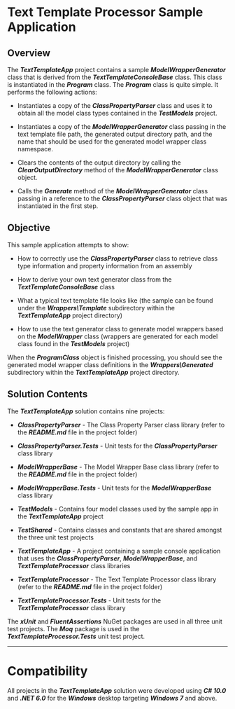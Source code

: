 # Text Template Processor Sample Application
## Overview
The ___TextTemplateApp___ project contains a sample ___ModelWrapperGenerator___ class that is derived from the
___TextTemplateConsoleBase___ class. This class is instantiated in the ___Program___ class. The ___Program___ class is quite simple.
It performs the following actions:

- Instantiates a copy of the ___ClassPropertyParser___ class and uses it to obtain all the model class types contained in the ___TestModels___ project.

- Instantiates a copy of the ___ModelWrapperGenerator___ class passing in the text template file path, the generated output directory path, and the
  name that should be used for the generated model wrapper class namespace.

- Clears the contents of the output directory by calling the ___ClearOutputDirectory___ method of the ___ModelWrapperGenerator___ class object.

- Calls the ___Generate___ method of the ___ModelWrapperGenerator___ class passing in a reference to the ___ClassPropertyParser___ class object that
  was instantiated in the first step.

## Objective
This sample application attempts to show:

- How to correctly use the ___ClassPropertyParser___ class to retrieve class type information and property information from an assembly

- How to derive your own text generator class from the ___TextTemplateConsoleBase___ class

- What a typical text template file looks like (the sample can be found under the ___Wrappers\Template___ subdirectory within the ___TextTemplateApp___
  project directory)

- How to use the text generator class to generate model wrappers based on the ___ModelWrapper___ class (wrappers are generated for each model class
  found in the ___TestModels___ project)

When the ___ProgramClass___ object is finished processing, you should see the generated model wrapper class definitions in the ___Wrappers\Generated___
subdirectory within the ___TextTemplateApp___ project directory.

## Solution Contents
The ___TextTemplateApp___ solution contains nine projects:

- ___ClassPropertyParser___ - The Class Property Parser class library (refer to the ___README.md___ file in the project folder)

- ___ClassPropertyParser.Tests___ - Unit tests for the ___ClassPropertyParser___ class library

- ___ModelWrapperBase___ - The Model Wrapper Base class library (refer to the ___README.md___ file in the project folder)

- ___ModelWrapperBase.Tests___ - Unit tests for the ___ModelWrapperBase___ class library

- ___TestModels___ - Contains four model classes used by the sample app in the ___TextTemplateApp___ project

- ___TestShared___ - Contains classes and constants that are shared amongst the three unit test projects

- ___TextTemplateApp___ - A project containing a sample console application that uses the ___ClassPropertyParser___, ___ModelWrapperBase___, and
  ___TextTemplateProcessor___ class libraries

- ___TextTemplateProcessor___ - The Text Template Processor class library (refer to the ___README.md___ file in the project folder)

- ___TextTemplateProcessor.Tests___ - Unit tests for the ___TextTemplateProcessor___ class library

The ___xUnit___ and ___FluentAssertions___ NuGet packages are used in all three unit test projects. The ___Moq___ package is used in the
___TextTemplateProcessor.Tests___ unit test project.

---
# Compatibility
All projects in the ___TextTemplateApp___ solution were developed using ___C# 10.0___ and ___.NET 6.0___ for the ___Windows___ desktop targeting
___Windows 7___ and above.